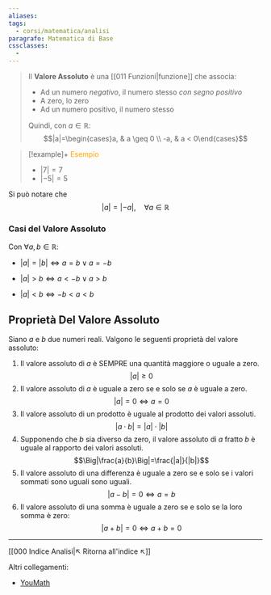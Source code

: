 ```yaml
---
aliases: 
tags:
  - corsi/matematica/analisi
paragrafo: Matematica di Base
cssclasses:
  - 
---
```

>Il **Valore Assoluto** è una [[011 Funzioni|funzione]] che associa: 
>- Ad un numero *negativo*, il numero stesso *con segno positivo*
>- A zero, lo zero
>- Ad un numero positivo, il numero stesso
>
>Quindi, con $a\in \mathbb{R}$:
>$$|a|=\begin{cases}a, & a \geq 0 \\ -a, & a < 0\end{cases}$$


> [!example]+ <font color="orange">Esempio</font>
>- $|7|=7$
>- $|-5|=5$

Si può notare che $$|a|=|-a|, \quad \forall a \in \mathbb{R}$$

### Casi del Valore Assoluto

Con $\forall a,b \in \mathbb{R}$:
- $|a|=|b|\iff a= b\lor a=-b$

- $|a|>b\iff a<-b\lor a>b$

- $|a|<b\iff -b<a<b$

## Proprietà Del Valore Assoluto
Siano $a$ e $b$ due numeri reali. Valgono le seguenti proprietà del valore assoluto:

1. Il valore assoluto di $a$ è SEMPRE una quantità maggiore o uguale a zero.
	$$|a|\geq 0$$
2. Il valore assoluto di $a$ è uguale a zero se e solo se $a$ è uguale a zero.
	$$|a|=0\iff a=0$$
3. Il valore assoluto di un prodotto è uguale al prodotto dei valori assoluti.
$$|a\cdot b|=|a|\cdot|b|$$
4. Supponendo che $b$ sia diverso da zero, il valore assoluto di $a$ fratto $b$ è uguale al rapporto dei valori assoluti.
$$\Big|\frac{a}{b}\Big|=\frac{|a|}{|b|}$$
5. Il valore assoluto di una differenza è uguale a zero se e solo se i valori sommati sono uguali sono uguali.
$$|a-b|=0\iff a=b$$
6. Il valore assoluto di una somma è uguale a zero se e solo se la loro somma è zero: $$|a+b|=0 \iff a+b=0$$



___
[[000 Indice Analisi|↖ Ritorna all'indice ↖]]

Altri collegamenti: 
- [YouMath](https://www.youmath.it/lezioni/analisi-matematica/le-funzioni-elementari-e-le-loro-proprieta/289-modulo-valore-assoluto.html)